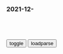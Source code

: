 ### 2021-12-　

```note
```

<table id="tbc" style="white-space:pre-wrap">
</table>
<button onclick="toggleb()">toggle</button>
<button onclick="loadparse()">loadparse</button>
<br>
<!-- 🌸<br>🍅-　-🍑<hr>🍀 -->
<pre>
<textarea rows="30" cols="100" style="display: none" id="tar">

<font size="2"><b>
未来人往椅子上一躺，就能间接永生，可代价让他们不忍接受,科学,科普,好看视频</b></font><br>
https://haokan.baidu.com/v?vid=2531151417504886101&sfrom=baidu-feed

<font size="1" style="color:#DCDCDC"><b>2021/12/31 下午11:48:20</b></font><br>

<font size="2"><b>
地球正在以每秒600公里的速度横穿宇宙？为何人类毫无感觉？,科学,太空探索,好看视频</b></font><br>
https://haokan.baidu.com/v?vid=9955184656997592695&sfrom=baidu-feed

<font size="1" style="color:#DCDCDC"><b>2021/12/28 下午5:49:13</b></font><br>

<font size="2"><b>
清华教授1篇赤裸裸揭露文，堪称人间真实：“我见过太多人废掉”</b></font><br>
https://view.inews.qq.com/a/20211226A05SPG00

<font size="1" style="color:#DCDCDC"><b>2021/12/28 上午11:27:08</b></font><br>

<font size="2"><b>
苏gzy全会上，朱可夫掏出手枪逮捕贝利亚，随即将其秘密处决,军事,军事历史,好看视频</b></font><br>
https://haokan.baidu.com/v?vid=18094973407836326144&sfrom=baidu-feed

斯大林死了以后，苏联l导层发生了激烈的q力之争。

贝利亚
掌握了同僚们，很多背后的把柄。

除掉贝利亚谈何容易，他决定利用j队一些老帅。

朱可夫
升任g防部长，成了赫鲁晓夫身边的大红人。

<font size="1" style="color:#DCDCDC"><b>2021/12/28 上午10:14:07</b></font><br>

<font size="2"><b>
中山先生仅存的原声普通话演讲：zg人要醒醒。</b></font><br>
https://weibo.com/3767439262/L7wnLkdmG

<font size="1" style="color:#DCDCDC"><b>2021/12/27 下午3:18:10</b></font><br>

<font size="2"><b>
看了这些人干活，真是颠覆了我的认知，太聪明了,科学,科普,好看视频</b></font><br>
https://haokan.baidu.com/v?vid=13094716398352188195&sfrom=baidu-feed

<font size="1" style="color:#DCDCDC"><b>2021/12/27 下午3:05:10</b></font><br>

<font size="2"><b>
哈佛研究：孩子一生中大脑发育“黄金期”很短暂，家长尽量别错过</b></font><br>
https://mbd.baidu.com/newspage/data/landingsuper?context=%7B%22nid%22%3A%22news_9821537694178650639%22%7D&n_type=-1&p_from=-1

https://pics2.baidu.com/feed/b7003af33a87e9505baa01ca9bbccd4afaf2b461.jpeg?token=d1feb7fe8b5050bd499d06dbeb585609&.jpg

https://pics4.baidu.com/feed/64380cd7912397dd5bf6ee3ac9062cbed1a2878b.jpeg?token=f7de429306db239bed8b977a095e241a&.jpg

<font size="1" style="color:#DCDCDC"><b>2021/12/27 下午2:51:15</b></font><br>

<font size="2"><b>
gj立法来了，“柳传z们”要凉了</b></font><br>
https://mbd.baidu.com/newspage/data/landingsuper?context=%7B%22nid%22%3A%22news_8891435824055557521%22%7D&n_type=-1&p_from=-1

x麦啤酒
确实是受欺负的都是好人，因为好人心思在工作上，而不是到处挖坑和搞帮派，所以很容易被欺负甚至被踢出局

<font size="1" style="color:#DCDCDC"><b>2021/12/27 下午2:34:37</b></font><br>

<font size="2"><b>
什么是勒洛三角形？像圆一样的三角形你见过吗？观察有趣的现象,科学,科普,好看视频</b></font><br>
https://haokan.baidu.com/v?vid=2052087298061544300&sfrom=baidu-feed

<font size="1" style="color:#DCDCDC"><b>2021/12/27 下午2:14:00</b></font><br>

<font size="2"><b>
转子发动机的前身，勒洛三角形和迈斯纳四面体_新浪新闻</b></font><br>
http://k.sina.com.cn/article_6422197598_m17ecaf55e00100sj3y.html

<font size="1" style="color:#DCDCDC"><b>2021/12/27 下午2:17:36</b></font><br>

<font size="2"><b>
冯仑：浩哥的尴尬</b></font><br>
https://mbd.baidu.com/newspage/data/landingsuper?context=%7B%22nid%22%3A%22news_9715421868428704187%22%7D&n_type=-1&p_from=-1

<font size="1" style="color:#DCDCDC"><b>2021/12/27 下午2:04:13</b></font><br>

<font size="2"><b>
三只松鼠广告模特回应妆容争议：事事上纲上线是病态</b></font><br>
https://mbd.baidu.com/newspage/data/landingsuper?context=%7B%22nid%22%3A%22news_9193792201658391986%22%7D&n_type=-1&p_from=-1

<font size="1" style="color:#DCDCDC"><b>2021/12/27 下午2:02:31</b></font><br>

<font size="2"><b>
怎么把海水转化为淡水？两个玻璃瓶就可实现，这是什么原理？,科学,科普,好看视频</b></font><br>
https://haokan.baidu.com/v?vid=7266836033800634403&sfrom=baidu-feed

<font size="1" style="color:#DCDCDC"><b>2021/12/27 上午11:15:53</b></font><br>

<font size="2"><b>
猛禽攻击幼鹰，幼鹰的反应，让自己免于一死！,自然,动物,好看视频</b></font><br>
https://haokan.baidu.com/v?vid=2722876353501997110&sfrom=baidu-feed

<font size="1" style="color:#DCDCDC"><b>2021/12/27 上午11:08:14</b></font><br>

<font size="2"><b>
美杜莎偷了一颗鸟蛋，结果惹来杀身之祸，一部奇幻动画,动漫,g产动漫,好看视频</b></font><br>
https://haokan.baidu.com/v?vid=7598360813573028244&sfrom=baidu-feed

嗜血路
正确，雅典娜才是邪恶的化身，说好听点叫智慧女神，直白点叫心机女神也行。 美杜莎一件坏事没做，那些人都是雅典娜石化的。

<font size="1" style="color:#DCDCDC"><b>2021/12/27 上午11:03:35</b></font><br>

<font size="2"><b>
“三只松鼠”海报被指丑化g人 涉事模特：眼睛小就不该是zg人?,社会,奇闻轶事,好看视频</b></font><br>
https://haokan.baidu.com/v?vid=18131704228782203366&sfrom=baidu-feed

<font size="1" style="color:#DCDCDC"><b>2021/12/27 上午10:59:54</b></font><br>

<font size="2"><b>
万物皆可JOJO：这个GAN直接让马斯克不做人啦｜Demo可玩</b></font><br>
https://mbd.baidu.com/newspage/data/landingsuper?context=%7B%22nid%22%3A%22news_9758130494851427574%22%7D&n_type=-1&p_from=-1

https://pics6.baidu.com/feed/8718367adab44aedfd3e39145b5f2508a08bfb98.jpeg?token=d6357bf1539060e160cd07b075dd3496&.jpg

https://pics5.baidu.com/feed/42a98226cffc1e179b75da38a1d3540a728de9ba.jpeg?token=aa293659895250d8dc1050ce93c7761e&.jpg

https://pics0.baidu.com/feed/7aec54e736d12f2e0c77dfdca881776b843568ed.jpeg?token=55b078ad48eaa6363df90ef5d869b2a3&.jpg

https://pics0.baidu.com/feed/50da81cb39dbb6fd95f15a07e1670911972b3732.jpeg?token=540c857a6e89b98d180def8dea6bc74b&.jpg

https://pics2.baidu.com/feed/eaf81a4c510fd9f96243700dc26e76232934a4cf.jpeg?token=8ef1641b5e27a7931b88864e4462e7b9&.jpg

<font size="1" style="color:#DCDCDC"><b>2021/12/27 上午10:57:47</b></font><br>

<font size="2"><b>
上天最眷顾的女人，可避免一切物理攻击，子弹都得乖乖绕道走,搞笑,恶搞整蛊,好看视频</b></font><br>
https://haokan.baidu.com/v?vid=6577481211340930202&sfrom=baidu-feed

忽悠啊，唯有服软。

从没受到过任何伤害的她，不知道受伤那么疼。

全能侦探社

<font size="1" style="color:#DCDCDC"><b>2021/12/27 上午10:48:04</b></font><br>

<font size="2"><b>
古惑仔：陈浩南被人当面怼，我寻思，你也不知道湾仔谁最大啊,影视,犯罪片,好看视频</b></font><br>
https://haokan.baidu.com/v?vid=14969237970413519671&sfrom=baidu-feed

m洛穆勒
漫画里陈浩南凶狠残忍，电影里怂的不得了，手下除了山鸡也都是只会吵架推搡不敢正面干的货

m洛穆勒
那会港片才不考虑过s问题呢，不信看看任达华的乌鼠机密档案 那残忍尺度

<font size="1" style="color:#DCDCDC"><b>2021/12/27 上午10:38:55</b></font><br>

<font size="2"><b>
大上海：不管你是什么老大，只要碰上军队，只有低头认错的份,影视,战争片,好看视频</b></font><br>
https://haokan.baidu.com/v?vid=4407962139162930549&sfrom=baidu-feed

现在知道我是谁了？我是浙江省督军的儿子，我叫卢小嘉。

<font size="1" style="color:#DCDCDC"><b>2021/12/27 上午10:27:47</b></font><br>

<font size="2"><b>
大连男孩在雪地把女朋友放倒，拖着腿在雪地转圈！网友：吾辈楷模,搞笑,囧人糗事,好看视频</b></font><br>
https://haokan.baidu.com/v?vid=13112394152168665890&sfrom=baidu-feed

<font size="1" style="color:#DCDCDC"><b>2021/12/27 上午10:16:20</b></font><br>

</textarea>
</pre>
<!-- 🍀<br>🍑-　-🍅<hr>🌸 -->

```tip
```

<script src="https://cdn.jsdelivr.net/npm/jquery@3.5.1/dist/jquery.min.js"></script>

<link rel="stylesheet" href="https://cdn.jsdelivr.net/gh/fancyapps/fancybox@3.5.7/dist/jquery.fancybox.min.css" />
<script src="https://cdn.jsdelivr.net/gh/fancyapps/fancybox@3.5.7/dist/jquery.fancybox.min.js"></script>

<script type="text/javascript">

var __urlRegex = /(\b(https?|ftp|file):\/\/[-A-Z0-9+&@#\/%?=~_|!:,.;]*[-A-Z0-9+&@#\/%=~_|])/ig;
var __imgRegex = /\.(?:jpe?g|gif|png)$/i;

loadparse();

function parseURL($string){

    var exp = __urlRegex;
    return $string.replace(exp,function(match){
            __imgRegex.lastIndex=0;
            if(__imgRegex.test(match)){
                return '<a data-fancybox="gallery" href="' + match.replace("/p=700", "")
                 + '"><img src="' + match.replace("/p=700", "/p=160x200")+'" width="64"></a>';
            }
            else{
                return '<a href="' + match + '" target="_blank">' + match + '</a>';
            }
        }
    );
}

function loadparse() {
  tbc.innerHTML = parseURL(tar.value);
}

function toggleb() {
  var x = document.getElementById("tar");
  if (x.style.display === "none") {
    x.style.display = "";
  } else {
    x.style.display = "none";
  }
}

</script>
